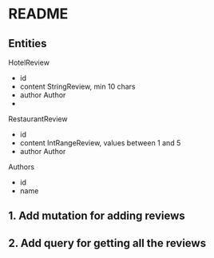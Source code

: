 # README

## Entities

HotelReview
- id
- content StringReview, min 10 chars
- author Author
-
RestaurantReview
- id
- content IntRangeReview, values between 1 and 5
- author Author

Authors
- id
- name


## 1. Add mutation for adding reviews
## 2. Add query for getting all the reviews
